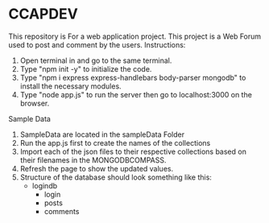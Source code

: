 # CCAPDEV
 This repository is For a web application project. This project is a Web Forum used to post and comment by the users.
Instructions:
1. Open terminal in and go to the same terminal.
2. Type "npm init -y" to initialize the code.
3. Type "npm i express express-handlebars body-parser mongodb" to install the necessary modules.
4. Type "node app.js" to run the server then go to localhost:3000 on the browser.

Sample Data
1. SampleData are located in the sampleData Folder
2. Run the app.js first to create the names of the collections
3. Import each of the json files to their respective collections based on their filenames in the MONGODBCOMPASS.
4. Refresh the page to show the updated values.
5. Structure of the database should look something like this:
     - logindb
        - login
        - posts
        - comments